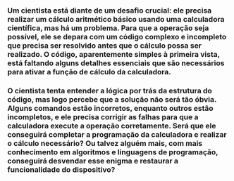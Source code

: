 
### Um cientista está diante de um desafio crucial: ele precisa realizar um cálculo aritmético básico usando uma calculadora científica, mas há um problema. Para que a operação seja possível, ele se depara com um código complexo e incompleto que precisa ser resolvido antes que o cálculo possa ser realizado. O código, aparentemente simples à primeira vista, está faltando alguns detalhes essenciais que são necessários para ativar a função de cálculo da calculadora.

### O cientista tenta entender a lógica por trás da estrutura do código, mas logo percebe que a solução não será tão óbvia. Alguns comandos estão incorretos, enquanto outros estão incompletos, e ele precisa corrigir as falhas para que a calculadora execute a operação corretamente. Será que ele conseguirá completar a programação da calculadora e realizar o cálculo necessário? Ou talvez alguém mais, com mais conhecimento em algoritmos e linguagens de programação, conseguirá desvendar esse enigma e restaurar a funcionalidade do dispositivo?
